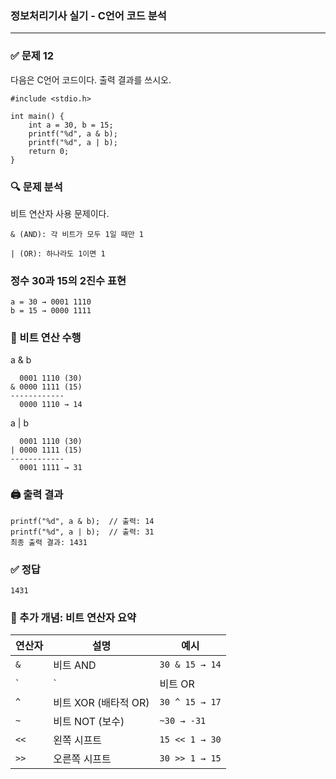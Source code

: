 ### 정보처리기사 실기 - C언어 코드 분석

---

### ✅ 문제 12

다음은 C언어 코드이다. 출력 결과를 쓰시오.

```
#include <stdio.h>

int main() {
    int a = 30, b = 15;
    printf("%d", a & b);
    printf("%d", a | b);
    return 0;
}
```

### 🔍 문제 분석
비트 연산자 사용 문제이다.

```
& (AND): 각 비트가 모두 1일 때만 1

| (OR): 하나라도 1이면 1
```

### 정수 30과 15의 2진수 표현

```
a = 30 → 0001 1110  
b = 15 → 0000 1111
```

### 🧮 비트 연산 수행
a & b

```
  0001 1110 (30)
& 0000 1111 (15)
------------
  0000 1110 → 14
```

a | b
```
  0001 1110 (30)
| 0000 1111 (15)
------------
  0001 1111 → 31
```

### 🖨️ 출력 결과
```
printf("%d", a & b);  // 출력: 14
printf("%d", a | b);  // 출력: 31
최종 출력 결과: 1431
```

### ✅ 정답
```
1431
```

### 🧠 추가 개념: 비트 연산자 요약

| 연산자  | 설명              | 예시             | 
| ---- | --------------- | -------------- |
| `&`  | 비트 AND          | `30 & 15 → 14` |
| \`   | \`              | 비트 OR          |
| `^`  | 비트 XOR (배타적 OR) | `30 ^ 15 → 17` | 
| `~`  | 비트 NOT (보수)     | `~30 → -31`    | 
| `<<` | 왼쪽 시프트          | `15 << 1 → 30` | 
| `>>` | 오른쪽 시프트         | `30 >> 1 → 15` | 
